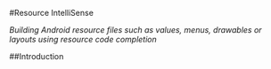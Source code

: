 
#Resource IntelliSense

*Building Android resource files such as values, menus, drawables or layouts using resource code completion*

##Introduction

##
